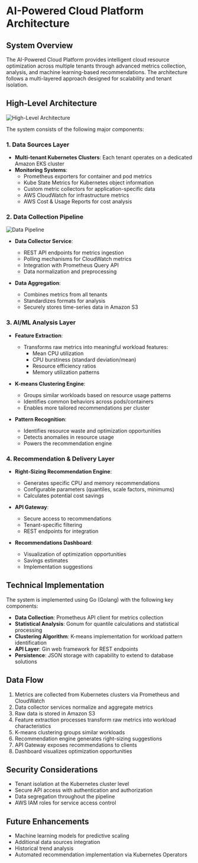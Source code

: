 # AI-Powered Cloud Platform Architecture

## System Overview

The AI-Powered Cloud Platform provides intelligent cloud resource optimization across multiple tenants through advanced metrics collection, analysis, and machine learning-based recommendations. The architecture follows a multi-layered approach designed for scalability and tenant isolation.

## High-Level Architecture

![High-Level Architecture](../images/Atlan_AI.drawio.png)

The system consists of the following major components:

### 1. Data Sources Layer
- **Multi-tenant Kubernetes Clusters**: Each tenant operates on a dedicated Amazon EKS cluster
- **Monitoring Systems**:
    - Prometheus exporters for container and pod metrics
    - Kube State Metrics for Kubernetes object information
    - Custom metric collectors for application-specific data
    - AWS CloudWatch for infrastructure metrics
    - AWS Cost & Usage Reports for cost analysis

### 2. Data Collection Pipeline

![Data Pipeline](../images/Atlan_data.drawio.png)

- **Data Collector Service**:
    - REST API endpoints for metrics ingestion
    - Polling mechanisms for CloudWatch metrics
    - Integration with Prometheus Query API
    - Data normalization and preprocessing

- **Data Aggregation**:
    - Combines metrics from all tenants
    - Standardizes formats for analysis
    - Securely stores time-series data in Amazon S3

### 3. AI/ML Analysis Layer
- **Feature Extraction**:
    - Transforms raw metrics into meaningful workload features:
        - Mean CPU utilization
        - CPU burstiness (standard deviation/mean)
        - Resource efficiency ratios
        - Memory utilization patterns

- **K-means Clustering Engine**:
    - Groups similar workloads based on resource usage patterns
    - Identifies common behaviors across pods/containers
    - Enables more tailored recommendations per cluster

- **Pattern Recognition**:
    - Identifies resource waste and optimization opportunities
    - Detects anomalies in resource usage
    - Powers the recommendation engine

### 4. Recommendation & Delivery Layer
- **Right-Sizing Recommendation Engine**:
    - Generates specific CPU and memory recommendations
    - Configurable parameters (quantiles, scale factors, minimums)
    - Calculates potential cost savings

- **API Gateway**:
    - Secure access to recommendations
    - Tenant-specific filtering
    - REST endpoints for integration

- **Recommendations Dashboard**:
    - Visualization of optimization opportunities
    - Savings estimates
    - Implementation suggestions

## Technical Implementation

The system is implemented using Go (Golang) with the following key components:

- **Data Collection**: Prometheus API client for metrics collection
- **Statistical Analysis**: Gonum for quantile calculations and statistical processing
- **Clustering Algorithm**: K-means implementation for workload pattern identification
- **API Layer**: Gin web framework for REST endpoints
- **Persistence**: JSON storage with capability to extend to database solutions

## Data Flow

1. Metrics are collected from Kubernetes clusters via Prometheus and CloudWatch
2. Data collector services normalize and aggregate metrics
3. Raw data is stored in Amazon S3
4. Feature extraction processes transform raw metrics into workload characteristics
5. K-means clustering groups similar workloads
6. Recommendation engine generates right-sizing suggestions
7. API Gateway exposes recommendations to clients
8. Dashboard visualizes optimization opportunities

## Security Considerations

- Tenant isolation at the Kubernetes cluster level
- Secure API access with authentication and authorization
- Data segregation throughout the pipeline
- AWS IAM roles for service access control

## Future Enhancements

- Machine learning models for predictive scaling
- Additional data sources integration
- Historical trend analysis
- Automated recommendation implementation via Kubernetes Operators